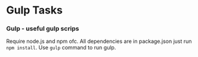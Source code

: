 # Gulp Tasks

### Gulp - useful gulp scrips
Require node.js and npm ofc. All dependencies are in package.json just run `npm install`. Use `gulp` command to run gulp.